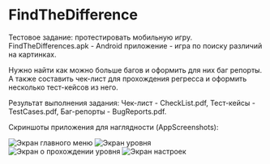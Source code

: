 # FindTheDifference
Тестовое задание: протестировать мобильную игру.
FindTheDifferences.apk - Android приложение - игра по поиску различий на картинках.

Нужно найти как можно больше багов и оформить для них баг репорты.
А также составить чек-лист для прохождения регресса и оформить несколько тест-кейсов из него.

Результат выполнения задания:
Чек-лист - CheckList.pdf,
Тест-кейсы - TestCases.pdf,
Баг-репорты - BugReports.pdf.

Скриншоты приложения для наглядности (AppScreenshots):

![Экран главного меню](https://github.com/AlinaTkacheva/FindTheDifference/blob/main/AppScreenshots/ScreenShot_1.jpeg)
![Экран уровня](https://github.com/AlinaTkacheva/FindTheDifference/blob/main/AppScreenshots/ScreenShot_2.jpeg)
![Экран о прохождении уровня](https://github.com/AlinaTkacheva/FindTheDifference/blob/main/AppScreenshots/ScreenShot_3.jpeg)
![Экран настроек](https://github.com/AlinaTkacheva/FindTheDifference/blob/main/AppScreenshots/ScreenShot_4.jpeg)
